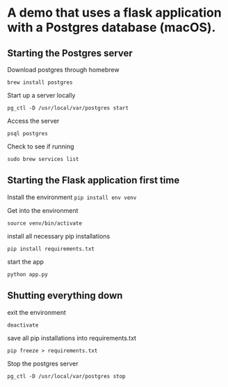 # A demo that uses a flask application with a Postgres database (macOS). 

## Starting the Postgres server

Download postgres through homebrew

`brew install postgres`

Start up a server locally

`pg_ctl -D /usr/local/var/postgres start`

Access the server

`psql postgres`

Check to see if running 

`sudo brew services list`

## Starting the Flask application first time

Install the environment 
`pip install env venv`

Get into the environment

`source venv/bin/activate`

install all necessary pip installations

`pip install requirements.txt`

start the app

`python app.py`
## Shutting everything down

exit the environment

`deactivate`

save all pip installations into requirements.txt

`pip freeze > requirements.txt`

Stop the postgres server

`pg_ctl -D /usr/local/var/postgres stop `
